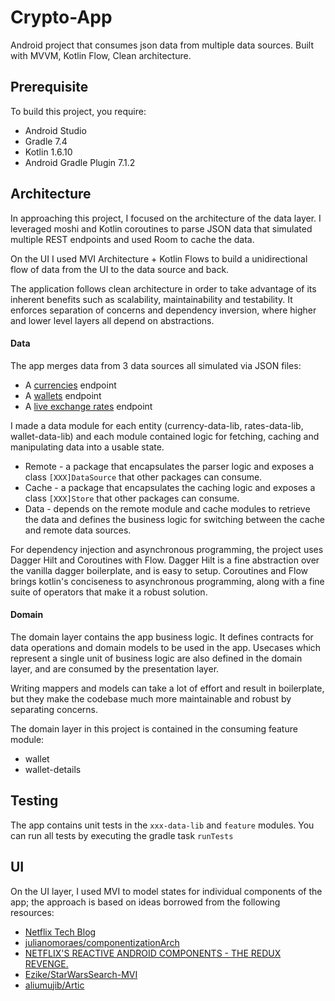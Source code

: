 # Crypto-App

Android project that consumes json data from multiple data sources. Built with MVVM, Kotlin Flow, Clean
architecture.

## Prerequisite

To build this project, you require:

- Android Studio
- Gradle 7.4
- Kotlin 1.6.10
- Android Gradle Plugin 7.1.2

## Architecture

In approaching this project, I focused on the architecture of the data layer. I leveraged moshi
and Kotlin coroutines to parse JSON data that simulated multiple REST endpoints and used Room to
cache the data.

On the UI I used MVI Architecture + Kotlin Flows to build a unidirectional flow of data from the UI to
the data source and back.

The application follows clean architecture in order to take advantage of its inherent benefits such
as scalability, maintainability and testability. It enforces separation of concerns and dependency
inversion, where higher and lower level layers all depend on abstractions.

#### Data

The app merges data from 3 data sources all simulated via JSON files:
- A [currencies]() endpoint
- A [wallets]() endpoint
- A [live exchange rates]() endpoint

I made a data module for each entity (currency-data-lib, rates-data-lib, wallet-data-lib) and each
module contained logic for fetching, caching and manipulating data into a usable state.

- Remote - a package that encapsulates the parser logic and exposes a class `[XXX]DataSource` that
  other packages can consume.
- Cache - a package that encapsulates the caching logic and exposes a class `[XXX]Store` that
  other packages can consume.
- Data - depends on the remote module and cache modules to retrieve the data and defines the business
  logic for switching between the cache and remote data sources.

For dependency injection and asynchronous programming, the project uses Dagger Hilt and Coroutines
with Flow. Dagger Hilt is a fine abstraction over the vanilla dagger boilerplate, and is easy to
setup. Coroutines and Flow brings kotlin's conciseness to asynchronous programming, along with a
fine suite of operators that make it a robust solution.

#### Domain

The domain layer contains the app business logic. It defines contracts for data operations and
domain models to be used in the app. Usecases which represent a single unit of business logic are
also defined in the domain layer, and are consumed by the presentation layer.

Writing mappers and models can take a lot of effort and result in boilerplate, but they make the
codebase much more maintainable and robust by separating concerns.

The domain layer in this project is contained in the consuming feature module:

- wallet
- wallet-details

## Testing

The app contains unit tests in the `xxx-data-lib` and `feature` modules. You can run
all tests by executing the gradle task `runTests`

## UI
On the UI layer, I used MVI to model states for individual components of the app; the approach is
based on ideas borrowed from the following resources:
- [Netflix Tech Blog](https://netflixtechblog.com/making-our-android-studio-apps-reactive-with-ui-components-redux-5e37aac3b244)
- [julianomoraes/componentizationArch](https://github.com/julianomoraes/componentizationArch)
- [NETFLIX'S REACTIVE ANDROID COMPONENTS - THE REDUX REVENGE.](https://www.droidcon.com/2019/08/07/netflixs-reactive-android-components-the-redux-revenge/?video=362740979)
- [Ezike/StarWarsSearch-MVI](https://github.com/Ezike/StarWarsSearch-MVI)
- [aliumujib/Artic](https://github.com/aliumujib/Artic)
